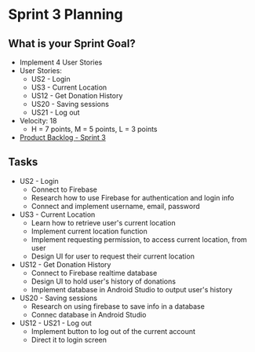 # Sprint 3 Planning

## What is your Sprint Goal?

* Implement 4 User Stories
* User Stories: 
  * US2 - Login
  * US3 - Current Location
  * US12 - Get Donation History
  * US20 - Saving sessions
  * US21 - Log out
* Velocity: 18
  * H = 7 points, M = 5 points, L = 3 points
* [Product Backlog - Sprint 3](https://docs.google.com/spreadsheets/d/1mZyLCKUbVGbjoeYFcOHvxQBhpQpaeleSNZBySZJPy2Q/edit#gid=518266361)

## Tasks

* US2 - Login
  * Connect to Firebase
  * Research how to use Firebase for authentication and login info
  * Connect and implement username, email, password
* US3 - Current Location
  * Learn how to retrieve user's current location
  * Implement current location function
  * Implement requesting permission, to access current location, from user
  * Design UI for user to request their current location
* US12 - Get Donation History
  * Connect to Firebase realtime database
  * Design UI to hold user's history of donations
  * Implement database in Android Studio to output user's history
* US20 - Saving sessions
  * Research on using firebase to save info in a database
  * Connec database in Android Studio
* US12 - US21 - Log out
  * Implement button to log out of the current account
  * Direct it to login screen
